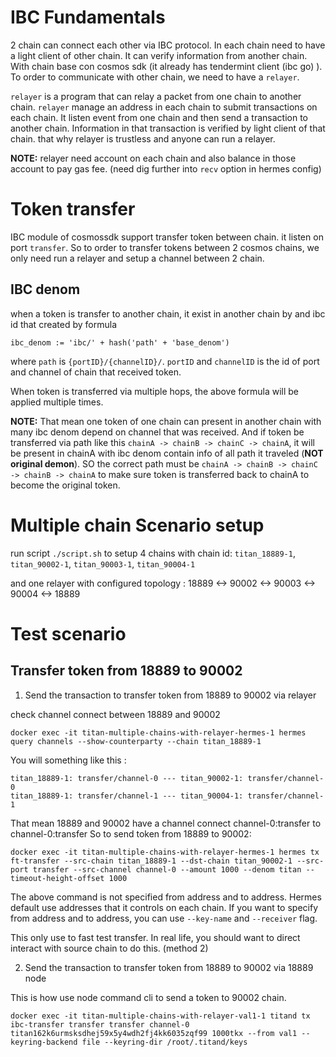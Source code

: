 # IBC Fundamentals

2 chain can connect each other via IBC protocol.
In each chain need to have a light client of other chain. It can verify information from another chain.
With chain base con cosmos sdk (it already has tendermint client (ibc go) ). To order to communicate with other chain, we need to have a `relayer`.

`relayer` is a program that can relay a packet from one chain to another chain. `relayer` manage an address in each chain to submit transactions on each chain. It listen event from one chain and then send a transaction to another chain. Information in that transaction is verified by light client of that chain. that why relayer is trustless and anyone can run a relayer.

**NOTE:** relayer need account on each chain and also balance in those account to pay gas fee. (need dig further into `recv` option in hermes config)

# Token transfer

IBC module of cosmossdk support transfer token between chain. it listen on port `transfer`. So to order to transfer tokens between 2 cosmos chains, we only need run a relayer and setup a channel between 2 chain.

## IBC denom

when a token is transfer to another chain, it exist in another chain by and ibc id that created by formula

```
ibc_denom := 'ibc/' + hash('path' + 'base_denom')
```

where `path` is `{portID}/{channelID}/`. `portID` and `channelID` is the id of port and channel of chain that received token.

When token is transferred via multiple hops, the above formula will be applied multiple times.

**NOTE:** That mean one token of one chain can present in another chain with many ibc denom depend on channel that was received. And if token be transferred via path like this `chainA -> chainB -> chainC -> chainA`, it will be present in chainA with ibc denom contain info of all path it traveled (**NOT original demon**). SO the correct path must be `chainA -> chainB -> chainC -> chainB -> chainA` to make sure token is transferred back to chainA to become the original token.

# Multiple chain Scenario setup

run script `./script.sh` to setup 4 chains with chain id: `titan_18889-1`, `titan_90002-1`, `titan_90003-1`, `titan_90004-1`

and one relayer with configured topology : 18889 <-> 90002 <-> 90003 <-> 90004 <-> 18889

# Test scenario

## Transfer token from 18889 to 90002

1. Send the transaction to transfer token from 18889 to 90002 via relayer

check channel connect between 18889 and 90002

```shell
docker exec -it titan-multiple-chains-with-relayer-hermes-1 hermes query channels --show-counterparty --chain titan_18889-1
```

You will something like this :

```shell
titan_18889-1: transfer/channel-0 --- titan_90002-1: transfer/channel-0
titan_18889-1: transfer/channel-1 --- titan_90004-1: transfer/channel-1
```

That mean 18889 and 90002 have a channel connect channel-0:transfer to channel-0:transfer
So to send token from 18889 to 90002:

```shell
docker exec -it titan-multiple-chains-with-relayer-hermes-1 hermes tx ft-transfer --src-chain titan_18889-1 --dst-chain titan_90002-1 --src-port transfer --src-channel channel-0 --amount 1000 --denom titan --timeout-height-offset 1000
```

The above command is not specified from address and to address. Hermes default use addresses that it controls on each chain. If you want to specify from address and to address, you can use `--key-name` and `--receiver` flag.

This only use to fast test transfer. In real life, you should want to direct interact with source chain to do this. (method 2)

2. Send the transaction to transfer token from 18889 to 90002 via 18889 node

This is how use node command cli to send a token to 90002 chain.

```shell
docker exec -it titan-multiple-chains-with-relayer-val1-1 titand tx ibc-transfer transfer transfer channel-0 titan162k6urmsksdhej59x5y4wdh2fj4kk6035zqf99 1000tkx --from val1 --keyring-backend file --keyring-dir /root/.titand/keys
```
